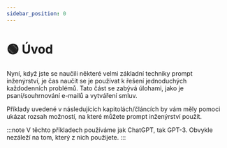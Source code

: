 ```yaml
---
sidebar_position: 0
---
```


# 🟢 Úvod

Nyní, když jste se naučili některé velmi základní techniky prompt inženýrství, je čas naučit se je používat k řešení jednoduchých každodenních problémů. Tato část se zabývá úlohami, jako je psaní/souhrnování e-mailů a vytváření smluv.

Příklady uvedené v následujících kapitolách/článcích by vám měly pomoci ukázat rozsah možností, na které můžete prompt inženýrství použít.

:::note
V těchto příkladech používáme jak ChatGPT, tak GPT-3. Obvykle nezáleží na tom, který z nich použijete.
:::